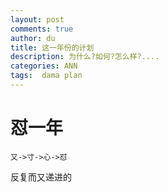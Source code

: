 ```yaml
---
layout: post
comments: true
author: du
title: 这一年份的计划
description: 为什么?如何?怎么样?....
categories: ANN
tags:  dama plan
---
```


# 怼一年


    又->寸->心->怼

反复而又递进的

<!--more-->

